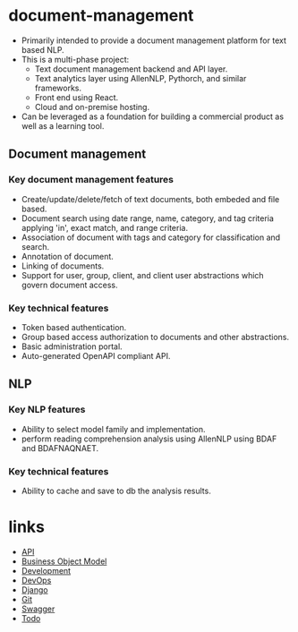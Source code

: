 # document-management
* Primarily intended to provide a document management platform for text based NLP.
* This is a multi-phase project:
  - Text document management backend and API layer.
  - Text analytics layer using AllenNLP, Pythorch, and similar frameworks.
  - Front end using React.
  - Cloud and on-premise hosting.
* Can be leveraged as a foundation for building a commercial product as well as a learning tool.

## Document management

### Key document management features
* Create/update/delete/fetch of text documents, both embeded and file based.
* Document search using date range, name, category, and tag criteria applying 'in', exact match, and range criteria.
* Association of document with tags and category for classification and search.
* Annotation of document.
* Linking of documents.
* Support for user, group, client, and client user abstractions which govern
  document access.

### Key technical features
* Token based authentication.
* Group based access authorization to documents and other abstractions.
* Basic administration portal.
* Auto-generated OpenAPI compliant API.

## NLP

### Key NLP features
* Ability to select model family and implementation.
* perform reading comprehension analysis using AllenNLP using BDAF and BDAFNAQNAET.

### Key technical features
* Ability to cache and save to db the analysis results.


# links
* [API](./docs/api.md)
* [Business Object Model](./docs/bom.md)
* [Development](./docs/develop.md)
* [DevOps](./docs/devops.md)
* [Django](./docs/django.md)
* [Git](./docs/git.md)
* [Swagger](./docs/swagger.md)
* [Todo](./docs/todo.md)
